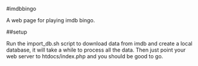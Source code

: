 #imdbbingo

A web page for playing imdb bingo.

##setup

Run the import_db.sh script to download data from imdb and create a local database, it will take a while to process all the data. Then just point your web server to htdocs/index.php and you should be good to go.
